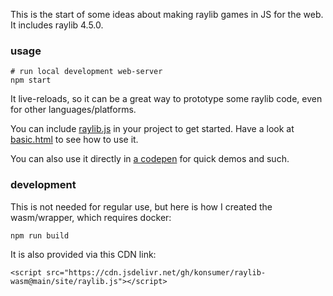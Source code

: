 This is the start of some ideas about making raylib games in JS for the web. It includes raylib 4.5.0.

### usage

```
# run local development web-server
npm start
```

It live-reloads, so it can be a great way to prototype some raylib code, even for other languages/platforms.

You can include [raylib.js](site/raylib.js) in your project to get started. Have a look at [basic.html](site/basic.html) to see how to use it.

You can also use it directly in [a codepen](https://codepen.io/konsumer/pen/NWEdxZq?editors=1000) for quick demos and such.

### development

This is not needed for regular use, but here is how I created the wasm/wrapper, which requires docker:

```
npm run build
```

It is also provided via this CDN link:

```
<script src="https://cdn.jsdelivr.net/gh/konsumer/raylib-wasm@main/site/raylib.js"></script>
```